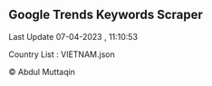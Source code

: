 

## Google Trends Keywords Scraper 
 
Last Update 07-04-2023 , 11:10:53

Country List :
VIETNAM.json



© Abdul Muttaqin 

